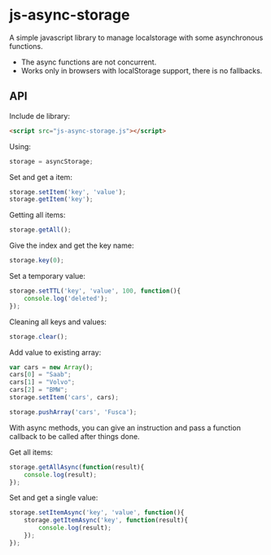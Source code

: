 # js-async-storage

A simple javascript library to manage localstorage with some asynchronous functions.

- The async functions are not concurrent.
- Works only in browsers with localStorage support, there is no fallbacks.

## API

Include de library:

```html
<script src="js-async-storage.js"></script>
```
Using:

```javascript
storage = asyncStorage;
```

Set and get a item:

```javascript
storage.setItem('key', 'value');
storage.getItem('key');
```

Getting all items:

```javascript
storage.getAll();
```

Give the index and get the key name:

```javascript
storage.key(0);
```

Set a temporary value:

```javascript
storage.setTTL('key', 'value', 100, function(){
    console.log('deleted');
});
```

Cleaning all keys and values:


```javascript
storage.clear();
```

Add value to existing array:

```javascript
var cars = new Array();
cars[0] = "Saab";
cars[1] = "Volvo";
cars[2] = "BMW";
storage.setItem('cars', cars);

storage.pushArray('cars', 'Fusca');
```

With async methods, you can give an instruction and pass a function callback to be called after things done.

Get all items:

```javascript
storage.getAllAsync(function(result){
    console.log(result);
});

```

Set and get a single value:

```javascript
storage.setItemAsync('key', 'value', function(){
    storage.getItemAsync('key', function(result){
        console.log(result);
    });
});
```
